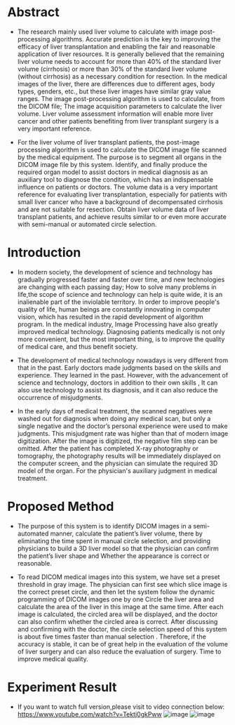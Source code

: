 # Abstract

*   The research mainly used liver volume to calculate with image post-processing algorithms. Accurate prediction is the key to improving the efficacy of liver transplantation and enabling the fair and reasonable application of liver resources. It is generally believed that the remaining liver volume needs to account for more than 40% of the standard liver volume (cirrhosis) or more than 30% of the standard liver volume (without cirrhosis) as a necessary condition for resection. In the medical images of the liver, there are differences due to different ages, body types, genders, etc., but these liver images have similar gray value ranges. The image post-processing algorithm is used to calculate, from the DICOM file; The image acquisition parameters to calculate the liver volume. Liver volume assessment information will enable more liver cancer and other patients benefiting from liver transplant surgery is a very important reference.

*   For the liver volume of liver transplant patients, the post-image processing algorithm is used to calculate the DICOM image file scanned by the medical equipment. The purpose is to segment all organs in the DICOM image file by this system. Identify, and finally produce the required organ model to assist doctors in medical diagnosis as an auxiliary tool to diagnose the condition, which has an indispensable influence on patients or doctors. The volume data is a very important reference for evaluating liver transplantation, especially for patients with small liver cancer who have a background of decompensated cirrhosis and are not suitable for resection. Obtain liver volume data of liver transplant patients, and achieve results similar to or even more accurate with semi-manual or automated circle selection.

# Introduction
 
*   In modern society, the development of science and technology has gradually progressed faster and faster over time, and new technologies are changing with each passing day; How to solve many problems in life,the scope of science and technology can help is quite wide, it is an inalienable part of the inviolable territory. In order to improve people's quality of life, human beings are constantly innovating in computer vision, which has resulted in the rapid development of algorithm program. In the medical industry, Image Processing have also greatly improved medical technology. Diagnosing patients medically is not only more convenient, but the most important thing, is to improve the quality of medical care, and thus benefit society.

*   The development of medical technology nowadays is very different from that in the past. Early doctors made judgments based on the skills and experience. They learned in the past. However, with the advancement of science and technology, doctors in addition to their own skills , It can also use technology to assist its diagnosis, and it can also reduce the occurrence of misjudgments.
   
*   In the early days of medical treatment, the scanned negatives were washed out for diagnosis when doing any medical scan, but only a single negative and the doctor’s personal experience were used to make judgments. This misjudgment rate was higher than that of modern image digitization. After the image is digitized, the negative film step can be omitted. After the patient has completed X-ray photography or tomography, the photography results will be immediately displayed on the computer screen, and the physician can simulate the required 3D model of the organ. For the physician's auxiliary judgment in medical treatment.


# Proposed Method

*    The purpose of this system is to identify DICOM images in a semi-automated manner, calculate the patient’s liver volume, there by eliminating the time spent in manual circle selection, and providing physicians to build a 3D liver model so that the physician can confirm the patient’s liver shape and Whether the appearance is correct or reasonable.
 
*    To read DICOM medical images into this system, we have set a preset threshold in gray image. The physician can first see which slice image is the correct preset circle, and then let the system follow the dynamic programming of DICOM images one by one Circle the liver area and calculate the area of the liver in this image at the same time. After each image is calculated, the circled area will be displayed, and the doctor can also confirm whether the circled area is correct. After discussing and confirming with the doctor, the circle selection speed of this system is about five times faster than manual selection . Therefore, if the accuracy is stable, it can be of great help in the evaluation of the volume of liver surgery and can also reduce the evaluation of surgery. Time to improve medical quality.

# Experiment Result
* If you want to watch full version,please visit to video connection below: https://www.youtube.com/watch?v=Tektj0gkPww
![image](https://i.imgur.com/Kjxc7AQ.png) ![image](https://i.imgur.com/3itmM32.png)
